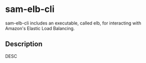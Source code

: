 # sam-elb-cli

sam-elb-cli includes an executable, called elb, for interacting with Amazon's Elastic Load Balancing.

## Description

DESC

